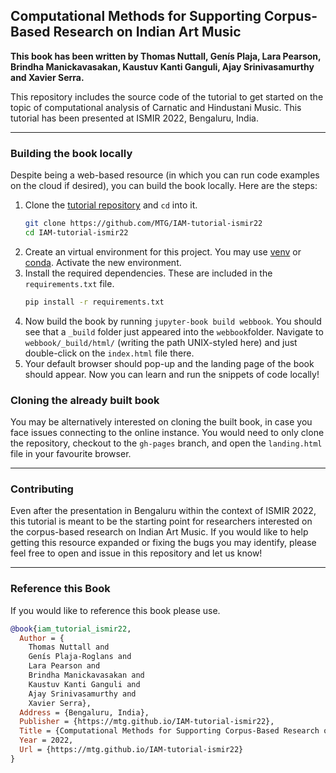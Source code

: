 ## Computational Methods for Supporting Corpus-Based Research on Indian Art Music
**This book has been written by Thomas Nuttall, Genís Plaja, Lara Pearson, Brindha Manickavasakan, Kaustuv Kanti Ganguli, Ajay Srinivasamurthy and Xavier Serra.** 

This repository includes the source code of the tutorial to get started on the topic of computational analysis of Carnatic and Hindustani Music. This tutorial has been presented at ISMIR 2022, Bengaluru, India. 

----

### Building the book locally
Despite being a web-based resource (in which you can run code examples on the cloud if desired), you can build the book locally. Here are the steps:

1) Clone the [tutorial repository](https://github.com/MTG/IAM-tutorial-ismir22) and ``cd`` into it.
    ```bash
    git clone https://github.com/MTG/IAM-tutorial-ismir22
    cd IAM-tutorial-ismir22
    ```
2) Create an virtual environment for this project. You may use [venv](https://docs.python.org/3/tutorial/venv.html) or [conda](https://conda.io/projects/conda/en/latest/user-guide/getting-started.html). Activate the new environment.
3) Install the required dependencies. These are included in the ``requirements.txt`` file.
    ```bash
    pip install -r requirements.txt
    ```
4) Now build the book by running ``jupyter-book build webbook``. You should see that a ``_build`` folder just appeared into the ``webbook``folder. Navigate to ``webbook/_build/html/`` (writing the path UNIX-styled here) and just double-click on the ``index.html`` file there.
5) Your default browser should pop-up and the landing page of the book should appear. Now you can learn and run the snippets of code locally! 

### Cloning the already built book
You may be alternatively interested on cloning the built book, in case you face issues connecting to the online instance. You would need to only clone the repository, checkout to the ``gh-pages`` branch, and open the ``landing.html`` file in your favourite browser.

----

### Contributing
Even after the presentation in Bengaluru within the context of ISMIR 2022, this tutorial is meant to be the starting point for researchers interested on the corpus-based research on Indian Art Music. If you would like to help getting this resource expanded or fixing the bugs you may identify, please feel free to open and issue in this repository and let us know!

----

### Reference this Book

If you would like to reference this book please use.

```bibtex
@book{iam_tutorial_ismir22,
  Author = {
    Thomas Nuttall and 
    Genís Plaja-Roglans and
    Lara Pearson and 
    Brindha Manickavasakan and 
    Kaustuv Kanti Ganguli and 
    Ajay Srinivasamurthy and 
    Xavier Serra},
  Address = {Bengaluru, India},
  Publisher = {https://mtg.github.io/IAM-tutorial-ismir22},
  Title = {Computational Methods for Supporting Corpus-Based Research on Indian Art Music},
  Year = 2022,
  Url = {https://mtg.github.io/IAM-tutorial-ismir22}
}
```
